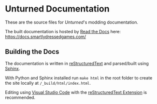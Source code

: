 Unturned Documentation
======================

These are the source files for *Unturned*'s modding documentation.

The built documentation is hosted by [Read the Docs](https://readthedocs.org/) here: https://docs.smartlydressedgames.com/

Building the Docs
-----------------

The documentation is written in [reStructuredText](https://www.writethedocs.org/guide/writing/reStructuredText/) and parsed/built using [Sphinx](https://github.com/sphinx-doc/sphinx).

With Python and Sphinx installed run `make html` in the root folder to create the site locally at `/_build/html/index.html`.

Editing using [Visual Studio Code](https://code.visualstudio.com/) with the [reStructuredText Extension](https://docs.restructuredtext.net/) is recommended.
